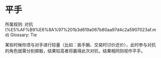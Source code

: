 # 平手

所属规则: 对抗 (%E5%AF%B9%E6%8A%97%201b3d619a067b80aa97d4c2a5907023af.md)
Glossary: Tie

某些时候你须与对手进行较量（比如：扳手腕、交易时讨价还价），此时参与对抗的角色就需分别掷骰，结果较高者将赢得此次对抗，结果相同则视作平手。